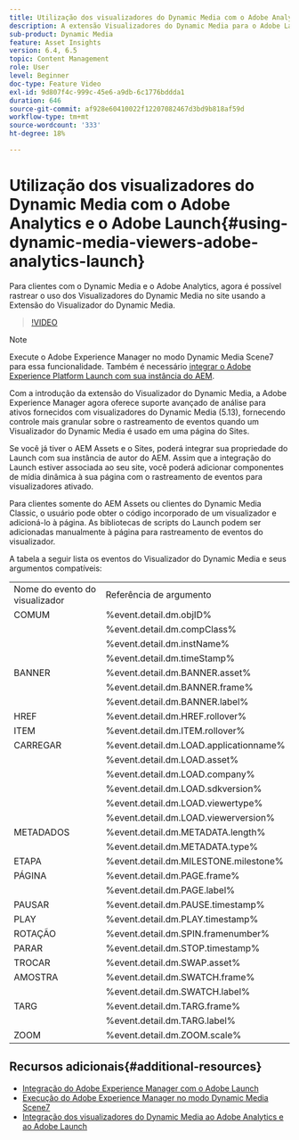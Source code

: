 ```yaml
---
title: Utilização dos visualizadores do Dynamic Media com o Adobe Analytics e o Adobe Launch
description: A extensão Visualizadores do Dynamic Media para o Adobe Launch, juntamente com o lançamento dos Visualizadores do Dynamic Media 5.13, permite que os clientes do Dynamic Media, do Adobe Analytics e do Adobe Launch usem eventos e dados específicos para os Visualizadores do Dynamic Media nas configurações do Adobe Launch.
sub-product: Dynamic Media
feature: Asset Insights
version: 6.4, 6.5
topic: Content Management
role: User
level: Beginner
doc-type: Feature Video
exl-id: 9d807f4c-999c-45e6-a9db-6c1776bddda1
duration: 646
source-git-commit: af928e60410022f12207082467d3bd9b818af59d
workflow-type: tm+mt
source-wordcount: '333'
ht-degree: 18%

---
```


# Utilização dos visualizadores do Dynamic Media com o Adobe Analytics e o Adobe Launch{#using-dynamic-media-viewers-adobe-analytics-launch}

Para clientes com o Dynamic Media e o Adobe Analytics, agora é possível rastrear o uso dos Visualizadores do Dynamic Media no site usando a Extensão do Visualizador do Dynamic Media.

>[!VIDEO](https://video.tv.adobe.com/v/29308?quality=12&learn=on)

>[!NOTE]
>
> Execute o Adobe Experience Manager no modo Dynamic Media Scene7 para essa funcionalidade. Também é necessário [integrar o Adobe Experience Platform Launch com sua instância do AEM](https://experienceleague.adobe.com/docs/experience-manager-learn/sites/integrations/experience-platform-launch/overview.html?lang=pt-BR).

Com a introdução da extensão do Visualizador do Dynamic Media, a Adobe Experience Manager agora oferece suporte avançado de análise para ativos fornecidos com visualizadores do Dynamic Media (5.13), fornecendo controle mais granular sobre o rastreamento de eventos quando um Visualizador do Dynamic Media é usado em uma página do Sites.

Se você já tiver o AEM Assets e o Sites, poderá integrar sua propriedade do Launch com sua instância de autor do AEM. Assim que a integração do Launch estiver associada ao seu site, você poderá adicionar componentes de mídia dinâmica à sua página com o rastreamento de eventos para visualizadores ativado.

Para clientes somente do AEM Assets ou clientes do Dynamic Media Classic, o usuário pode obter o código incorporado de um visualizador e adicioná-lo à página. As bibliotecas de scripts do Launch podem ser adicionadas manualmente à página para rastreamento de eventos do visualizador.

A tabela a seguir lista os eventos do Visualizador do Dynamic Media e seus argumentos compatíveis:

<table>
   <tbody>
      <tr>
         <td>Nome do evento do visualizador</td>
         <td>Referência de argumento</td>
      </tr>
      <tr>
         <td> COMUM </td>
         <td> %event.detail.dm.objID% </td>
      </tr>
      <tr>
         <td> </td>
         <td> %event.detail.dm.compClass% </td>
      </tr>
      <tr>
         <td> </td>
         <td> %event.detail.dm.instName% </td>
      </tr>
      <tr>
         <td> </td>
         <td> %event.detail.dm.timeStamp% </td>
      </tr>
      <tr>
         <td> BANNER <br></td>
         <td> %event.detail.dm.BANNER.asset% </td>
      </tr>
      <tr>
         <td> </td>
         <td> %event.detail.dm.BANNER.frame% </td>
      </tr>
      <tr>
         <td> </td>
         <td> %event.detail.dm.BANNER.label% </td>
      </tr>
      <tr>
         <td> HREF </td>
         <td> %event.detail.dm.HREF.rollover% </td>
      </tr>
      <tr>
         <td> ITEM </td>
         <td> %event.detail.dm.ITEM.rollover% </td>
      </tr>
      <tr>
         <td> CARREGAR </td>
         <td> %event.detail.dm.LOAD.applicationname% </td>
      </tr>
      <tr>
         <td><strong> </strong></td>
         <td> %event.detail.dm.LOAD.asset% </td>
      </tr>
      <tr>
         <td><strong> </strong></td>
         <td> %event.detail.dm.LOAD.company% </td>
      </tr>
      <tr>
         <td><strong> </strong></td>
         <td> %event.detail.dm.LOAD.sdkversion% </td>
      </tr>
      <tr>
         <td><strong> </strong></td>
         <td> %event.detail.dm.LOAD.viewertype% </td>
      </tr>
      <tr>
         <td><strong> </strong></td>
         <td> %event.detail.dm.LOAD.viewerversion% </td>
      </tr>
      <tr>
         <td> METADADOS </td>
         <td> %event.detail.dm.METADATA.length% </td>
      </tr>
      <tr>
         <td> </td>
         <td> %event.detail.dm.METADATA.type% </td>
      </tr>
      <tr>
         <td> ETAPA </td>
         <td> %event.detail.dm.MILESTONE.milestone% </td>
      </tr>
      <tr>
         <td> PÁGINA </td>
         <td> %event.detail.dm.PAGE.frame% </td>
      </tr>
      <tr>
         <td> </td>
         <td> %event.detail.dm.PAGE.label% </td>
      </tr>
      <tr>
         <td> PAUSAR </td>
         <td> %event.detail.dm.PAUSE.timestamp% </td>
      </tr>
      <tr>
         <td> PLAY </td>
         <td> %event.detail.dm.PLAY.timestamp% </td>
      </tr>
      <tr>
         <td> ROTAÇÃO </td>
         <td> %event.detail.dm.SPIN.framenumber% </td>
      </tr>
      <tr>
         <td> PARAR </td>
         <td> %event.detail.dm.STOP.timestamp% </td>
      </tr>
      <tr>
         <td> TROCAR </td>
         <td> %event.detail.dm.SWAP.asset% </td>
      </tr>
      <tr>
         <td> AMOSTRA </td>
         <td> %event.detail.dm.SWATCH.frame% </td>
      </tr>
      <tr>
         <td> </td>
         <td> %event.detail.dm.SWATCH.label% </td>
      </tr>
      <tr>
         <td> TARG </td>
         <td> %event.detail.dm.TARG.frame% </td>
      </tr>
      <tr>
         <td> </td>
         <td> %event.detail.dm.TARG.label% </td>
      </tr>
      <tr>
         <td> ZOOM </td>
         <td> %event.detail.dm.ZOOM.scale% </td>
      </tr>
   </tbody>
</table>

## Recursos adicionais{#additional-resources}

* [Integração do Adobe Experience Manager com o Adobe Launch](https://experienceleague.adobe.com/docs/experience-manager-learn/sites/integrations/experience-platform-launch/overview.html?lang=pt-BR)
* [Execução do Adobe Experience Manager no modo Dynamic Media Scene7](https://experienceleague.adobe.com/docs/experience-manager-65/assets/dynamic/config-dms7.html?lang=en)
* [Integração dos visualizadores do Dynamic Media ao Adobe Analytics e ao Adobe Launch](https://experienceleague.adobe.com/docs/experience-manager-learn/assets/dynamic-media/dynamic-media-viewer-extension-use.html)
